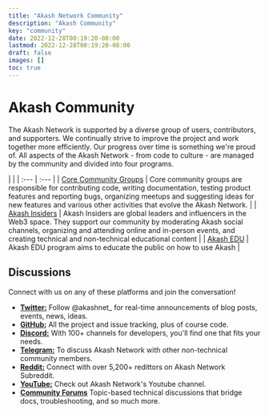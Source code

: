 ```yaml
---
title: "Akash Network Community"
description: "Akash Community"
key: "community"
date: 2022-12-28T00:19:20-08:00
lastmod: 2022-12-28T00:19:20-08:00
draft: false
images: []
toc: true
---
```


# Akash Community



The Akash Network is supported by a diverse group of users, contributors, and supporters. We continually strive to improve the project and work together more efficiently. Our progress over time is something we're proud of. All aspects of the Akash Network - from code to culture - are managed by the community and divided into four programs.

| |
| :--- | :--- |
| [Core Community Groups](core-groups) | Core community groups are responsible for contributing code, writing documentation, testing product features and reporting bugs, organizing meetups and suggesting ideas for new features and various other activities that evolve the Akash Network. |
| [Akash Insiders](insiders) | Akash Insiders are global leaders and influencers in the Web3 space. They support our community by moderating Akash social channels, organizing and attending online and in-person events, and creating technical and non-technical educational content |
| [Akash EDU](edu) |  Akash EDU program aims to educate the public on how to use Akash |


## Discussions

Connect with us on any of these platforms and join the conversation!

* **[Twitter:](https://twitter.com/akashnet_)** Follow @akashnet_ for real-time announcements of blog posts, events, news, ideas.
* **[GitHub:](https://github.com/akash-network)** All the project and issue tracking, plus of course code.
* **[Discord:](https://discord.akash.network)** With 100+ channels for developers, you'll find one that fits your needs.
* **[Telegram:](https://t.me/AkashNW)** To discuss Akash Network with other non-technical community members.
* **[Reddit:](https://www.reddit.com/r/akashnetwork/)** Connect with over 5,200+ redittors on Akash Network Subreddit.
* **[YouTube:](https://www.youtube.com/@AkashNetwork)** Check out Akash Network's Youtube channel.
* **[Community Forums](https://forum.akash.network)** Topic-based technical discussions that bridge docs, troubleshooting, and so much more.
